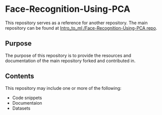 # Face-Recognition-Using-PCA

This repository serves as a reference for another repository. The main repository can be found at [Intro_to_ml
/Face-Recognition-Using-PCA repo](https://github.com/eyadashrafkh/Intro_to_ml/tree/10c76ff31468ee7c806013581aac74d124d3e8c9/Face-Recognition-Using-PCA).

## Purpose

The purpose of this repository is to provide the resources and documentation of the main repository forked and contributed in.

## Contents

This repository may include one or more of the following:

- Code snippets
- Documentaion
- Datasets
